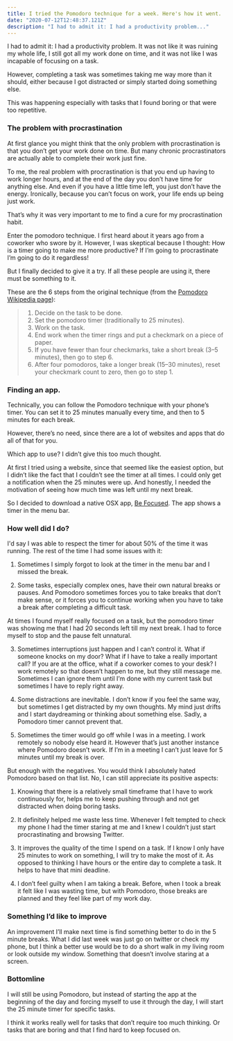```yaml
---
title: I tried the Pomodoro technique for a week. Here's how it went.
date: "2020-07-12T12:48:37.121Z"
description: "I had to admit it: I had a productivity problem..."
---
```


I had to admit it: I had a productivity problem. It was not like it was ruining my whole life, I still got all my work done on time, and it was not like I was incapable of focusing on a task.

However, completing a task was sometimes taking me way more than it should, either because I got distracted or simply started doing something else.

This was happening especially with tasks that I found boring or that were too repetitive.

### The problem with procrastination

At first glance you might think that the only problem with procrastination is that you don’t get your work done on time. But many chronic procrastinators are actually able to complete their work just fine.

To me, the real problem with procrastination is that you end up having to work longer hours, and at the end of the day you don’t have time for anything else. And even if you have a little time left, you just don’t have the energy. Ironically, because you can’t focus on work, your life ends up being just work.

That’s why it was very important to me to find a cure for my procrastination habit.

Enter the pomodoro technique. I first heard about it years ago from a coworker who swore by it. However, I was skeptical because I thought: How is a timer going to make me more productive? If I’m going to procrastinate I’m going to do it regardless!

But I finally decided to give it a try. If all these people are using it, there must be something to it.

These are the 6 steps from the original technique (from the [Pomodoro Wikipedia page](https://en.wikipedia.org/wiki/Pomodoro_Technique)):

> 1.  Decide on the task to be done.
> 2.  Set the pomodoro timer (traditionally to 25 minutes).
> 3.  Work on the task.
> 4.  End work when the timer rings and put a checkmark on a piece of paper.
> 5.  If you have fewer than four checkmarks, take a short break (3–5 minutes), then go to step 6.
> 6.  After four pomodoros, take a longer break (15–30 minutes), reset your checkmark count to zero, then go to step 1.

### Finding an app.

Technically, you can follow the Pomodoro technique with your phone’s timer. You can set it to 25 minutes manually every time, and then to 5 minutes for each break.

However, there’s no need, since there are a lot of websites and apps that do all of that for you.

Which app to use? I didn’t give this too much thought.

At first I tried using a website, since that seemed like the easiest option, but I didn’t like the fact that I couldn’t see the timer at all times. I could only get a notification when the 25 minutes were up. And honestly, I needed the motivation of seeing how much time was left until my next break.

So I decided to download a native OSX app, [Be Focused](https://apps.apple.com/us/app/be-focused-focus-timer/id973134470?mt=12). The app shows a timer in the menu bar.

### How well did I do?

I'd say I was able to respect the timer for about 50% of the time it was running. The rest of the time I had some issues with it:

1. Sometimes I simply forgot to look at the timer in the menu bar and I missed the break.

2. Some tasks, especially complex ones, have their own natural breaks or pauses. And Pomodoro sometimes forces you to take breaks that don’t make sense, or it forces you to continue working when you have to take a break after completing a difficult task.

At times I found myself really focused on a task, but the pomodoro timer was showing me that I had 20 seconds left till my next break. I had to force myself to stop and the pause felt unnatural.

3. Sometimes interruptions just happen and I can’t control it. What if someone knocks on my door? What if I have to take a really important call? If you are at the office, what if a coworker comes to your desk? I work remotely so that doesn’t happen to me, but they still message me. Sometimes I can ignore them until I’m done with my current task but sometimes I have to reply right away.

4. Some distractions are inevitable. I don’t know if you feel the same way, but sometimes I get distracted by my own thoughts. My mind just drifts and I start daydreaming or thinking about something else. Sadly, a Pomodoro timer cannot prevent that.

5. Sometimes the timer would go off while I was in a meeting. I work remotely so nobody else heard it. However that’s just another instance where Pomodoro doesn’t work. If I’m in a meeting I can’t just leave for 5 minutes until my break is over.

But enough with the negatives. You would think I absolutely hated Pomodoro based on that list. No, I can still appreciate its positive aspects:

1. Knowing that there is a relatively small timeframe that I have to work continuously for, helps me to keep pushing through and not get distracted when doing boring tasks.

2. It definitely helped me waste less time. Whenever I felt tempted to check my phone I had the timer staring at me and I knew I couldn’t just start procrastinating and browsing Twitter.

3. It improves the quality of the time I spend on a task. If I know I only have 25 minutes to work on something, I will try to make the most of it. As opposed to thinking I have hours or the entire day to complete a task. It helps to have that mini deadline.

4. I don’t feel guilty when I am taking a break. Before, when I took a break it felt like I was wasting time, but with Pomodoro, those breaks are planned and they feel like part of my work day.

### Something I’d like to improve

An improvement I’ll make next time is find something better to do in the 5 minute breaks. What I did last week was just go on twitter or check my phone, but I think a better use would be to do a short walk in my living room or look outside my window. Something that doesn’t involve staring at a screen.

### Bottomline

I will still be using Pomodoro, but instead of starting the app at the beginning of the day and forcing myself to use it through the day, I will start the 25 minute timer for specific tasks.

I think it works really well for tasks that don’t require too much thinking. Or tasks that are boring and that I find hard to keep focused on.
